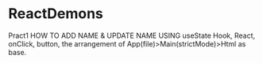 # ReactDemons
Pract1
HOW TO ADD NAME & UPDATE NAME USING useState Hook, React, onClick, button, the arrangement of App(file)>Main(strictMode)>Html as base.
